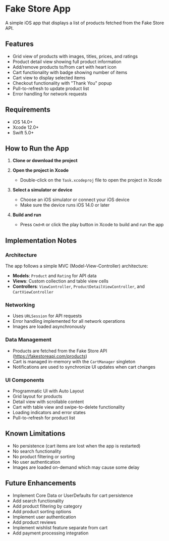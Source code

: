 # Fake Store App

A simple iOS app that displays a list of products fetched from the Fake Store API.

## Features

- Grid view of products with images, titles, prices, and ratings
- Product detail view showing full product information
- Add/remove products to/from cart with heart icon
- Cart functionality with badge showing number of items
- Cart view to display selected items
- Checkout functionality with "Thank You" popup
- Pull-to-refresh to update product list
- Error handling for network requests

## Requirements

- iOS 14.0+
- Xcode 12.0+
- Swift 5.0+

## How to Run the App

1. **Clone or download the project**

2. **Open the project in Xcode**
   - Double-click on the `Task.xcodeproj` file to open the project in Xcode

3. **Select a simulator or device**
   - Choose an iOS simulator or connect your iOS device
   - Make sure the device runs iOS 14.0 or later

4. **Build and run**
   - Press `Cmd+R` or click the play button in Xcode to build and run the app

## Implementation Notes

### Architecture

The app follows a simple MVC (Model-View-Controller) architecture:

- **Models**: `Product` and `Rating` for API data
- **Views**: Custom collection and table view cells
- **Controllers**: `ViewController`, `ProductDetailViewController`, and `CartViewController`

### Networking

- Uses `URLSession` for API requests
- Error handling implemented for all network operations
- Images are loaded asynchronously

### Data Management

- Products are fetched from the Fake Store API (https://fakestoreapi.com/products)
- Cart is managed in-memory with the `CartManager` singleton
- Notifications are used to synchronize UI updates when cart changes

### UI Components

- Programmatic UI with Auto Layout
- Grid layout for products
- Detail view with scrollable content
- Cart with table view and swipe-to-delete functionality
- Loading indicators and error states
- Pull-to-refresh for product list

## Known Limitations

- No persistence (cart items are lost when the app is restarted)
- No search functionality
- No product filtering or sorting
- No user authentication
- Images are loaded on-demand which may cause some delay

## Future Enhancements

- Implement Core Data or UserDefaults for cart persistence
- Add search functionality
- Add product filtering by category
- Add product sorting options
- Implement user authentication
- Add product reviews
- Implement wishlist feature separate from cart
- Add payment processing integration 